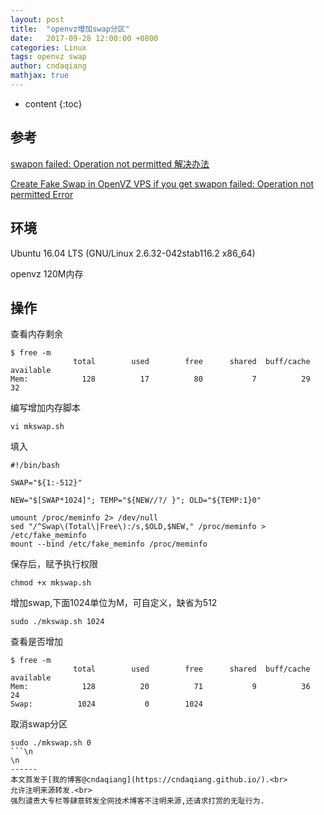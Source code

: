 ```yaml
---
layout: post
title:  "openvz增加swap分区"
date:   2017-09-28 12:00:00 +0800
categories: Linux
tags: openvz swap
author: cndaqiang
mathjax: true
---
```

* content
{:toc}






## 参考
[swapon failed: Operation not permitted 解决办法](https://shipengliang.com/software-exp/swapon-failed-operation-not-permitted-%E8%A7%A3%E5%86%B3%E5%8A%9E%E6%B3%95.html)

[Create Fake Swap in OpenVZ VPS if you get swapon failed: Operation not permitted Error](http://linux-problem-solver.blogspot.com/2013/08/create-fake-swap-in-openvz-vps-if-you-get-swapon-failed-operation-not-permitted-error.html)
## 环境
Ubuntu 16.04 LTS (GNU/Linux 2.6.32-042stab116.2 x86_64)

openvz
 120M内存

## 操作
查看内存剩余
```
$ free -m
              total        used        free      shared  buff/cache   available
Mem:            128          17          80           7          29          32
```
编写增加内存脚本
```
vi mkswap.sh
```
填入
```
#!/bin/bash

SWAP="${1:-512}"

NEW="$[SWAP*1024]"; TEMP="${NEW//?/ }"; OLD="${TEMP:1}0"

umount /proc/meminfo 2> /dev/null
sed "/^Swap\(Total\|Free\):/s,$OLD,$NEW," /proc/meminfo > /etc/fake_meminfo
mount --bind /etc/fake_meminfo /proc/meminfo
```
保存后，赋予执行权限
```
chmod +x mkswap.sh
```
增加swap,下面1024单位为M，可自定义，缺省为512
```
sudo ./mkswap.sh 1024
```
查看是否增加
```
$ free -m
              total        used        free      shared  buff/cache   available
Mem:            128          20          71           9          36          24
Swap:          1024           0        1024
```
取消swap分区
```
sudo ./mkswap.sh 0
```\n
\n
------
本文首发于[我的博客@cndaqiang](https://cndaqiang.github.io/).<br>
允许注明来源转发.<br>
强烈谴责大专栏等肆意转发全网技术博客不注明来源,还请求打赏的无耻行为.

